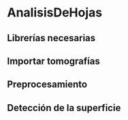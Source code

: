 # AnalisisDeHojas
## Librerías necesarias

## Importar tomografías

## Preprocesamiento

## Detección de la superficie

